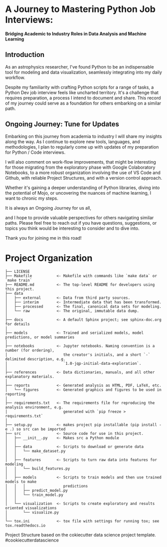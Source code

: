 # A Journey to Mastering Python Job Interviews: 

**Bridging Academic to Industry Roles in Data Analysis and Machine Learning**

## Introduction

As an astrophysics researcher, I've found Python to be an indispensable tool for modeling and data visualization, seamlessly integrating into my daily workflow.

Despite my familiarity with crafting Python scripts for a range of tasks, a Python Dev job interview feels like uncharted territory. It's a challenge that requires preparation, a process I intend to document and share. This record of my journey could serve as a foundation for others embarking on a similar path. 

## Ongoing Journey: Tune for Updates

Embarking on this journey from academia to industry I will share my insights along the way. As I continue to explore new tools, languages, and methodologies, I plan to regularly come up with updates of my preparation for Python / Code interviews. 

I will also comment on work-flow improvements, that might be interesting for those migrating from the exploratory phase with Google Colaboratory Notebooks, to a more robust organization involving the use of VS Code and Github, with reliable Project Structures, and with a version control approach.  

Whether it's gaining a deeper understanding of Python libraries, diving into the potential of Mojo, or uncovering the nuances of machine learning, I want to chronic my steps. 

It is always an Ongoing Journey for us all,

and I hope to provide valuable perspectives for others navigating similar paths. Please feel free to reach out if you have questions, suggestions, or topics you think would be interesting to consider and to dive into. 

Thank you for joining me in this road!


# Project Organization

    ├── LICENSE
    ├── Makefile           <- Makefile with commands like `make data` or `make train`
    ├── README.md          <- The top-level README for developers using this project.
    ├── data
    │   ├── external       <- Data from third party sources.
    │   ├── interim        <- Intermediate data that has been transformed.
    │   ├── processed      <- The final, canonical data sets for modeling.
    │   └── raw            <- The original, immutable data dump.
    │
    ├── docs               <- A default Sphinx project; see sphinx-doc.org for details
    │
    ├── models             <- Trained and serialized models, model predictions, or model summaries
    │
    ├── notebooks          <- Jupyter notebooks. Naming convention is a number (for ordering),
    │                         the creator's initials, and a short `-` delimited description, e.g.
    │                         `1.0-jqp-initial-data-exploration`.
    │
    ├── references         <- Data dictionaries, manuals, and all other explanatory materials.
    │
    ├── reports            <- Generated analysis as HTML, PDF, LaTeX, etc.
    │   └── figures        <- Generated graphics and figures to be used in reporting
    │
    ├── requirements.txt   <- The requirements file for reproducing the analysis environment, e.g.
    │                         generated with `pip freeze > requirements.txt`
    │
    ├── setup.py           <- makes project pip installable (pip install -e .) so src can be imported
    ├── src                <- Source code for use in this project.
    │   ├── __init__.py    <- Makes src a Python module
    │   │
    │   ├── data           <- Scripts to download or generate data
    │   │   └── make_dataset.py
    │   │
    │   ├── features       <- Scripts to turn raw data into features for modeling
    │   │   └── build_features.py
    │   │
    │   ├── models         <- Scripts to train models and then use trained models to make
    │   │   │                 predictions
    │   │   ├── predict_model.py
    │   │   └── train_model.py
    │   │
    │   └── visualization  <- Scripts to create exploratory and results oriented visualizations
    │       └── visualize.py
    │
    └── tox.ini            <- tox file with settings for running tox; see tox.readthedocs.io




Project Structure based on the cokiecutter data science project template. 
#cookiecutterdatascience
